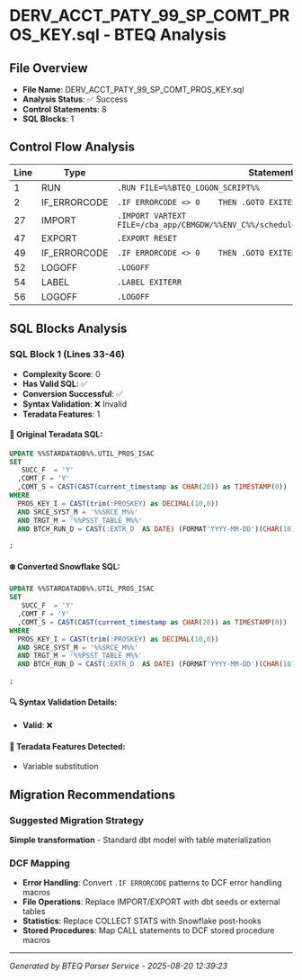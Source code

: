 # DERV_ACCT_PATY_99_SP_COMT_PROS_KEY.sql - BTEQ Analysis

## File Overview
- **File Name**: DERV_ACCT_PATY_99_SP_COMT_PROS_KEY.sql
- **Analysis Status**: ✅ Success
- **Control Statements**: 8
- **SQL Blocks**: 1

## Control Flow Analysis

| Line | Type | Statement |
|------|------|-----------|
| 1 | RUN | `.RUN FILE=%%BTEQ_LOGON_SCRIPT%%` |
| 2 | IF_ERRORCODE | `.IF ERRORCODE <> 0    THEN .GOTO EXITERR` |
| 27 | IMPORT | `.IMPORT VARTEXT FILE=/cba_app/CBMGDW/%%ENV_C%%/schedule/%%STRM_C%%_PROS_KEY_DATE...` |
| 47 | EXPORT | `.EXPORT RESET` |
| 49 | IF_ERRORCODE | `.IF ERRORCODE <> 0    THEN .GOTO EXITERR` |
| 52 | LOGOFF | `.LOGOFF` |
| 54 | LABEL | `.LABEL EXITERR` |
| 56 | LOGOFF | `.LOGOFF` |

## SQL Blocks Analysis

### SQL Block 1 (Lines 33-46)
- **Complexity Score**: 0
- **Has Valid SQL**: ✅
- **Conversion Successful**: ✅
- **Syntax Validation**: ❌ Invalid
- **Teradata Features**: 1

#### 📝 Original Teradata SQL:
```sql
UPDATE %%STARDATADB%%.UTIL_PROS_ISAC           
SET
   SUCC_F  = 'Y'
  ,COMT_F = 'Y'
  ,COMT_S = CAST(CAST(current_timestamp as CHAR(20)) as TIMESTAMP(0))
WHERE
  PROS_KEY_I = CAST(trim(:PROSKEY) as DECIMAL(10,0)) 
  AND SRCE_SYST_M = '%%SRCE_M%%'
  AND TRGT_M = '%%PSST_TABLE_M%%'
  AND BTCH_RUN_D = CAST(:EXTR_D  AS DATE) (FORMAT'YYYY-MM-DD')(CHAR(10))
  
;
```

#### ❄️ Converted Snowflake SQL:
```sql
UPDATE %%STARDATADB%%.UTIL_PROS_ISAC           
SET
   SUCC_F  = 'Y'
  ,COMT_F = 'Y'
  ,COMT_S = CAST(CAST(current_timestamp as CHAR(20)) as TIMESTAMP(0))
WHERE
  PROS_KEY_I = CAST(trim(:PROSKEY) as DECIMAL(10,0)) 
  AND SRCE_SYST_M = '%%SRCE_M%%'
  AND TRGT_M = '%%PSST_TABLE_M%%'
  AND BTCH_RUN_D = CAST(:EXTR_D  AS DATE) (FORMAT'YYYY-MM-DD')(CHAR(10))
  
;
```

#### 🔍 Syntax Validation Details:
- **Valid**: ❌

#### 🎯 Teradata Features Detected:
- Variable substitution

## Migration Recommendations

### Suggested Migration Strategy
**Simple transformation** - Standard dbt model with table materialization

### DCF Mapping
- **Error Handling**: Convert `.IF ERRORCODE` patterns to DCF error handling macros
- **File Operations**: Replace IMPORT/EXPORT with dbt seeds or external tables
- **Statistics**: Replace COLLECT STATS with Snowflake post-hooks
- **Stored Procedures**: Map CALL statements to DCF stored procedure macros

---

*Generated by BTEQ Parser Service - 2025-08-20 12:39:23*
